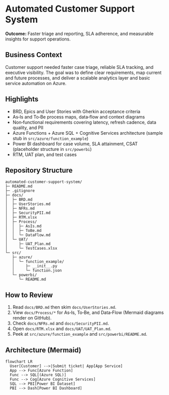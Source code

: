 # Automated Customer Support System
  
**Outcome:** Faster triage and reporting, SLA adherence, and measurable insights for support operations.

## Business Context
Customer support needed faster case triage, reliable SLA tracking, and executive visibility. The goal was to define clear requirements, map current and future processes, and deliver a scalable analytics layer and basic service automation on Azure.

## Highlights
- BRD, Epics and User Stories with Gherkin acceptance criteria
- As‑Is and To‑Be process maps, data‑flow and context diagrams
- Non‑functional requirements covering latency, refresh cadence, data quality, and PII
- Azure Functions + Azure SQL + Cognitive Services architecture (sample stub in `src/azure/function_example`)
- Power BI dashboard for case volume, SLA attainment, CSAT (placeholder structure in `src/powerbi`)
- RTM, UAT plan, and test cases

## Repository Structure
```
automated-customer-support-system/
├─ README.md
├─ .gitignore
├─ docs/
│  ├─ BRD.md
│  ├─ UserStories.md
│  ├─ NFRs.md
│  ├─ SecurityPII.md
│  ├─ RTM.xlsx
│  ├─ Process/
│  │  ├─ AsIs.md
│  │  ├─ ToBe.md
│  │  └─ DataFlow.md
│  └─ UAT/
│     ├─ UAT_Plan.md
│     └─ TestCases.xlsx
└─ src/
   ├─ azure/
   │  └─ function_example/
   │     ├─ __init__.py
   │     └─ function.json
   └─ powerbi/
      └─ README.md
```

## How to Review
1. Read `docs/BRD.md` then skim `docs/UserStories.md`.  
2. View `docs/Process/*` for As‑Is, To‑Be, and Data‑Flow (Mermaid diagrams render on GitHub).  
3. Check `docs/NFRs.md` and `docs/SecurityPII.md`.  
4. Open `docs/RTM.xlsx` and `docs/UAT/UAT_Plan.md`.  
5. Peek at `src/azure/function_example` and `src/powerbi/README.md`.

## Architecture (Mermaid)
```
flowchart LR
  User[Customer] -->|Submit ticket| App[App Service]
  App --> Func[Azure Function]
  Func --> SQL[(Azure SQL)]
  Func --> Cog[Azure Cognitive Services]
  SQL --> PBI[Power BI Dataset]
  PBI --> Dash[Power BI Dashboard]
```

